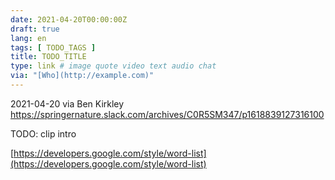 ```yaml
---
date: 2021-04-20T00:00:00Z
draft: true
lang: en
tags: [ TODO_TAGS ]
title: TODO_TITLE
type: link # image quote video text audio chat
via: "[Who](http://example.com)"
---
```



2021-04-20 via Ben Kirkley
https://springernature.slack.com/archives/C0R5SM347/p1618839127316100

TODO: clip intro

[https://developers.google.com/style/word-list](https://developers.google.com/style/word-list)

